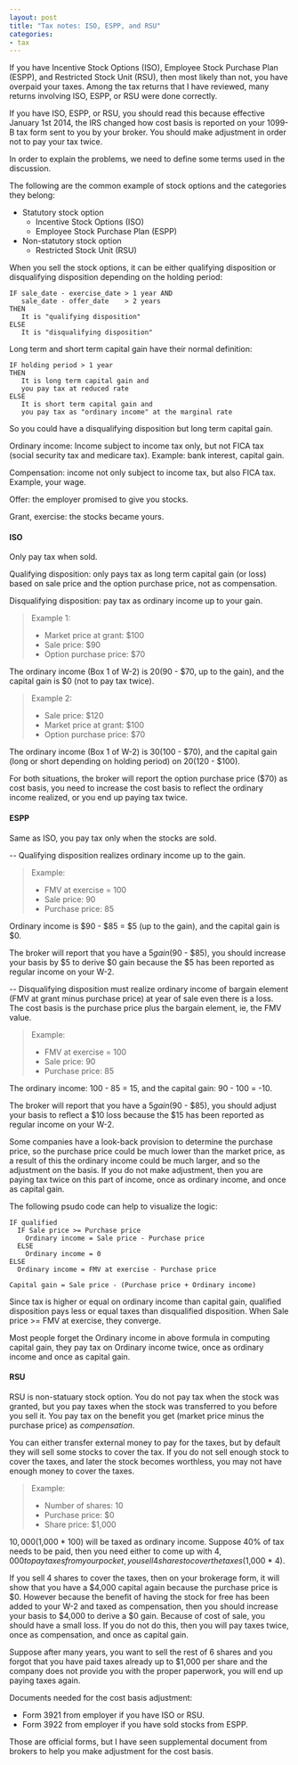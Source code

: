 ```yaml
---
layout: post
title: "Tax notes: ISO, ESPP, and RSU"
categories:
- tax
---
```


If you have Incentive Stock Options (ISO), Employee Stock Purchase Plan (ESPP),
and Restricted Stock Unit (RSU), then most likely than not, you have overpaid
your taxes. Among the tax returns that I have reviewed, many returns involving
ISO, ESPP, or RSU were done correctly.

If you have ISO, ESPP, or RSU, you should read this because effective
January 1st 2014, the IRS changed how cost basis is reported on your 1099-B
tax form sent to you by your broker. You should make adjustment in order not
to pay your tax twice.

In order to explain the problems, we need to define some terms used in the discussion.

The following are the common example of stock options and the categories they belong:

- Statutory stock option
  - Incentive Stock Options (ISO)
  - Employee Stock Purchase Plan (ESPP)
- Non-statutory stock option
  - Restricted Stock Unit (RSU)

When you sell the stock options, it can be either qualifying disposition or
disqualifying disposition depending on the holding period:

```
IF sale_date - exercise_date > 1 year AND
   sale_date - offer_date    > 2 years
THEN
   It is "qualifying disposition"
ELSE
   It is "disqualifying disposition"
```

Long term and short term capital gain have their normal definition:

```
IF holding period > 1 year
THEN
   It is long term capital gain and
   you pay tax at reduced rate
ELSE
   It is short term capital gain and
   you pay tax as "ordinary income" at the marginal rate
```

So you could have a disqualifying disposition but long term capital gain.

Ordinary income: Income subject to income tax only, but not
FICA tax (social security tax and medicare tax). Example:
bank interest, capital gain.

Compensation: income not only subject to income tax, but also
FICA tax. Example, your wage.

Offer: the employer promised to give you stocks.

Grant, exercise: the stocks became yours.

#### ISO

Only pay tax when sold.

Qualifying disposition: only pays tax as long term capital gain (or loss) based on
sale price and the option purchase price, not as compensation.

Disqualifying disposition: pay tax as ordinary income up to your gain.

> Example 1:
> 
> - Market price at grant: $100
> - Sale price: $90
> - Option purchase price: $70

The ordinary income (Box 1 of W-2) is $20 ($90 - $70, up to the gain), and
the capital gain is $0 (not to pay tax twice).

> Example 2:
> 
> - Sale price: $120
> - Market price at grant: $100
> - Option purchase price: $70

The ordinary income (Box 1 of W-2) is $30 ($100 - $70), and
the capital gain (long or short depending on holding period) on $20 ($120 - $100).

For both situations, the broker will report the option purchase price ($70) as cost basis,
you need to increase the cost basis to reflect the ordinary income realized, or you end
up paying tax twice.

#### ESPP

Same as ISO, you pay tax only when the stocks are sold.

-- Qualifying disposition realizes ordinary income up to the gain.

> Example:
> 
> - FMV at exercise = 100
> - Sale price: 90
> - Purchase price: 85
 
Ordinary income is $90 - $85 = $5 (up to the gain), and the
capital gain is $0.

The broker will report that you have a $5 gain ($90 - $85), you
should increase your basis by $5 to derive $0 gain because the $5
has been reported as regular income on your W-2.

-- Disqualifying disposition must realize ordinary income of bargain element
(FMV at grant minus purchase price) at year of sale even there is a loss.
The cost basis is the purchase price plus the bargain element, ie, the
FMV value.

> Example:
> 
> - FMV at exercise = 100
> - Sale price: 90
> - Purchase price: 85
 
The ordinary income: 100 - 85 = 15, and the capital gain: 90 - 100 = -10.
 
The broker will report that you have a $5 gain ($90 - $85), you
should adjust your basis to reflect a $10 loss because the $15
has been reported as regular income on your W-2.

Some companies have a look-back provision to determine the purchase
price, so the purchase price could be much lower than the market
price, as a result of this the ordinary income could be much larger, and so
the adjustment on the basis. If you do not make adjustment, then
you are paying tax twice on this part of income, once as ordinary
income, and once as capital gain.

The following psudo code can help to visualize the logic:

```
IF qualified
  IF Sale price >= Purchase price
    Ordinary income = Sale price - Purchase price
  ELSE
    Ordinary income = 0
ELSE
  Ordinary income = FMV at exercise - Purchase price

Capital gain = Sale price - (Purchase price + Ordinary income)
```

Since tax is higher or equal on ordinary income than capital gain, qualified disposition pays less or equal taxes
than disqualified disposition. When Sale price >= FMV at exercise, they converge.

Most people forget the Ordinary income in above formula in computing capital gain, they pay tax on Ordinary income twice, once as ordinary income
and once as capital gain.

#### RSU

RSU is non-statuary stock option. You do not pay tax when the stock
was granted, but you pay taxes when the stock was transferred to you
before you sell it. You pay tax on the benefit you get (market price
minus the purchase price) as _compensation_.

You can either transfer external money to pay for the taxes, but by default
they will sell some stocks to cover the tax.
If you do not sell enough stock to cover the taxes, and later the
stock becomes worthless, you may not have enough money to cover
the taxes.

> Example:
> 
> - Number of shares: 10
> - Purchase price: $0
> - Share price: $1,000

$10,000 ($1,000 * 100) will be taxed as ordinary income. Suppose 40%
of tax needs to be paid, then you need either to come up with
$4,000 to pay taxes from your pocket, you sell 4 shares
to cover the taxes ($1,000 * 4).

If you sell 4 shares to cover the taxes, then on your brokerage
form, it will show that you have a $4,000 capital again because
the purchase price is $0. However because the benefit of having the
stock for free has been added to your W-2 and taxed as
compensation, then you should increase your basis to $4,000 to
derive a $0 gain. Because of cost of sale, you should have a 
small loss. If you do not do this, then you will pay taxes
twice, once as compensation, and once as capital gain.

Suppose after many years, you want to sell the rest of 6 shares
and you forgot that you have paid taxes already up to $1,000 per share
and the company does not provide you with the proper paperwork, you will
end up paying taxes again.

Documents needed for the cost basis adjustment:

- Form 3921 from employer if you have ISO or RSU.
- Form 3922 from employer if you have sold stocks from ESPP.

Those are official forms, but I have seen supplemental document from
brokers to help you make adjustment for the cost basis.

